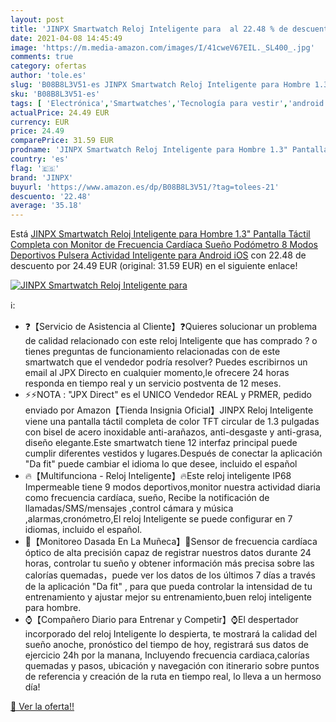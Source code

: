 ```yaml
---
layout: post
title: 'JINPX Smartwatch Reloj Inteligente para  al 22.48 % de descuento'
date: 2021-04-08 14:45:49
image: 'https://m.media-amazon.com/images/I/41cweV67EIL._SL400_.jpg'
comments: true
category: ofertas
author: 'tole.es'
slug: 'B08B8L3V51-es JINPX Smartwatch Reloj Inteligente para Hombre 1.3"...'
sku: 'B08B8L3V51-es'
tags: [ 'Electrónica','Smartwatches','Tecnología para vestir','android','jinpx', ]
actualPrice: 24.49 EUR
currency: EUR
price: 24.49
comparePrice: 31.59 EUR
prodname: 'JINPX Smartwatch Reloj Inteligente para Hombre 1.3" Pantalla Táctil Completa con Monitor de Frecuencia Cardíaca Sueño Podómetro 8 Modos Deportivos Pulsera Actividad Inteligente para Android iOS'
country: 'es'
flag: '🇪🇸'
brand: 'JINPX'
buyurl: 'https://www.amazon.es/dp/B08B8L3V51/?tag=tolees-21'
descuento: '22.48'
average: '35.18'
---
```


Está [JINPX Smartwatch Reloj Inteligente para Hombre 1.3" Pantalla Táctil Completa con Monitor de Frecuencia Cardíaca Sueño Podómetro 8 Modos Deportivos Pulsera Actividad Inteligente para Android iOS](https://www.amazon.es/dp/B08B8L3V51/?tag=tolees-21) con 22.48 de descuento por 24.49 EUR (original: 31.59 EUR) en el siguiente enlace!

[![JINPX Smartwatch Reloj Inteligente para ](https://m.media-amazon.com/images/I/41cweV67EIL._SL400_.jpg)](https://www.amazon.es/dp/B08B8L3V51/?tag=tolees-21)

ℹ️:

- ❓【Servicio de Asistencia al Cliente】❓Quieres solucionar un problema de calidad relacionado con este reloj Inteligente que has comprado ? o tienes preguntas de funcionamiento relacionadas con de este smartwatch que el vendedor podría resolver? Puedes escribirnos un email al JPX Directo en cualquier momento,le ofrecere 24 horas responda en tiempo real y un servicio postventa de 12 meses.
- ⚡⚡NOTA : "JPX Direct" es el UNICO Vendedor REAL y PRMER, pedido enviado por Amazon【Tienda Insignia Oficial】JINPX Reloj Inteligente viene una pantalla táctil completa de color TFT circular de 1.3 pulgadas con bisel de acero inoxidable anti-arañazos, anti-desgaste y anti-grasa, diseño elegante.Este smartwatch tiene 12 interfaz principal puede cumplir diferentes vestidos y lugares.Después de conectar la aplicación "Da fit" puede cambiar el idioma lo que desee, incluido el español
- 🔥【Multifunciona - Reloj Inteligente】🔥Este reloj inteligente IP68 Impermeable tiene 9 modos deportivos,monitor nuestra actividad diaria como frecuencia cardíaca, sueño, Recibe la notificación de llamadas/SMS/mensajes ,control cámara y música ,alarmas,cronómetro,El reloj Inteligente se puede configurar en 7 idiomas, incluido el español.
- 💯【Monitoreo Dasada En La Muñeca】💯Sensor de frecuencia cardíaca óptico de alta precisión capaz de registrar nuestros datos durante 24 horas, controlar tu sueño y obtener información más precisa sobre las calorías quemadas，puede ver los datos de los últimos 7 días a través de la aplicación "Da fit" , para que pueda controlar la intensidad de tu entrenamiento y ajustar mejor su entrenamiento,buen reloj inteligente para hombre.
- ⌚【Compañero Diario para Entrenar y Competir】⌚El despertador incorporado del reloj Inteligente lo despierta, te mostrará la calidad del sueño anoche, pronóstico del tiempo de hoy, registrará sus datos de ejercicio 24h por la manana, Incluyendo frecuencia cardiaca,calorías quemadas y pasos, ubicación y navegación con itinerario sobre puntos de referencia y creación de la ruta en tiempo real, lo lleva a un hermoso día!

[🛒 Ver la oferta!!](https://www.amazon.es/dp/B08B8L3V51/?tag=tolees-21)
